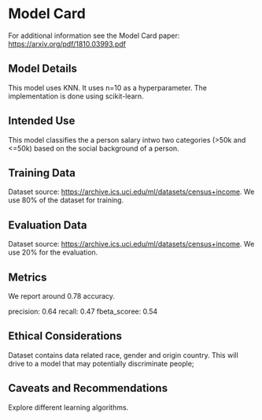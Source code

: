 # Model Card

For additional information see the Model Card paper: https://arxiv.org/pdf/1810.03993.pdf

## Model Details

This model uses KNN. It uses n=10 as a hyperparameter. The implementation is done using scikit-learn.

## Intended Use

This model classifies the a person salary intwo two categories (>50k and <=50k) based on the social background of a person.

## Training Data

Dataset source: https://archive.ics.uci.edu/ml/datasets/census+income. We use 80% of the dataset for training.

## Evaluation Data

Dataset source: https://archive.ics.uci.edu/ml/datasets/census+income. We use 20% for the evaluation.

## Metrics

We report around 0.78 accuracy.

precision: 0.64
recall: 0.47
fbeta\_scoree: 0.54

## Ethical Considerations

Dataset contains data related race, gender and origin country. This will drive to a model that may potentially discriminate people;

## Caveats and Recommendations

Explore different learning algorithms.


